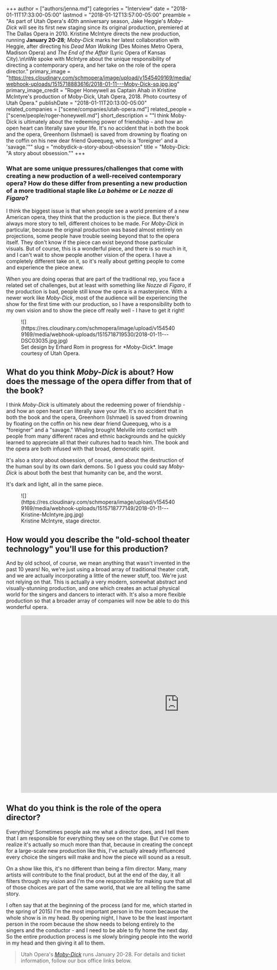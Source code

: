 +++
author = ["authors/jenna.md"]
categories = "Interview"
date = "2018-01-11T17:33:00-05:00"
lastmod = "2018-01-12T13:57:00-05:00"
preamble = "As part of Utah Opera's 40th anniversary season, Jake Heggie's *Moby-Dick* will see its first new staging since its original production, premiered at The Dallas Opera in 2010. Kristine McIntyre directs the new production, running **January 20-28**; *Moby-Dick* marks her latest collaboration with Heggie, after directing his *Dead Man Walking* (Des Moines Metro Opera, Madison Opera) and *The End of the Affair* (Lyric Opera of Kansas City).\n\nWe spoke with McIntyre about the unique responsibility of directing a contemporary opera, and her take on the role of the opera director."
primary_image = "https://res.cloudinary.com/schmopera/image/upload/v1545409169/media/webhook-uploads/1515718883616/2018-01-11---Moby-Dick-sq.jpg.jpg"
primary_image_credit = "Roger Honeywell as Captain Ahab in Kristine McIntyre's production of Moby-Dick, Utah Opera, 2018. Photo courtesy of Utah Opera."
publishDate = "2018-01-11T20:13:00-05:00"
related_companies = ["scene/companies/utah-opera.md"]
related_people = ["scene/people/roger-honeywell.md"]
short_description = "&quot;I think Moby-Dick is ultimately about the redeeming power of friendship - and how an open heart can literally save your life. It&#039;s no accident that in both the book and the opera, Greenhorn (Ishmael) is saved from drowning by floating on the coffin on his new dear friend Queequeg, who is a &#039;foreigner&#039; and a &#039;savage.&#039;&quot;"
slug = "mobydick-a-story-about-obsession"
title = "Moby-Dick: &quot;A story about obsession.&quot;"
+++

### What are some unique pressures/challenges that come with creating a new production of a well-received contemporary opera? How do these differ from presenting a new production of a more traditional staple like *La bohème* or *Le nozze di Figaro*?

I think the biggest issue is that when people see a world premiere of a new American opera, they think that the production is the piece. But there's always more story to tell, different choices to be made. For *Moby-Dick* in particular, because the original production was based almost entirely on projections, some people have trouble seeing beyond that to the opera itself. They don't know if the piece can exist beyond those particular visuals. But of course, this is a wonderful piece, and there is so much in it, and I can't wait to show people another vision of the opera. I have a completely different take on it, so it's really about getting people to come and experience the piece anew. 

When you are doing operas that are part of the traditional rep, you face a related set of challenges, but at least with something like *Nozze di Figaro*, if the production is bad, people still know the opera is a masterpiece. With a newer work like *Moby-Dick*, most of the audience will be experiencing the show for the first time with our production, so I have a responsibility both to my own vision and to show the piece off really well - I have to get it right! 

<figure data-type="image">
![](https://res.cloudinary.com/schmopera/image/upload/v1545409169/media/webhook-uploads/1515718719530/2018-01-11---DSC03035.jpg.jpg)
<figcaption>Set design by Erhard Rom in progress for *Moby-Dick*. Image courtesy of Utah Opera.</figcaption>
</figure>

## What do you think *Moby-Dick* is about? How does the message of the opera differ from that of the book?

I think *Moby-Dick* is ultimately about the redeeming power of friendship - and how an open heart can literally save your life. It's no accident that in both the book and the opera, Greenhorn (Ishmael) is saved from drowning by floating on the coffin on his new dear friend Queequeg, who is a "foreigner" and a "savage." Whaling brought Melville into contact with people from many different races and ethnic backgrounds and he quickly learned to appreciate all that their cultures had to teach him.  The book and the opera are both infused with that broad, democratic spirit. 

It's also a story about obsession, of course, and about the destruction of the human soul by its own dark demons. So I guess you could say *Moby-Dick* is about both the best that humanity can be, and the worst. 

It's dark and light, all in the same piece.

<figure data-type="image">
![](https://res.cloudinary.com/schmopera/image/upload/v1545409169/media/webhook-uploads/1515718777149/2018-01-11---Kristine-McIntyre.jpg.jpg)
<figcaption>Kristine McIntyre, stage director.</figcaption>
</figure>

## How would you describe the "old-school theater technology" you'll use for this production?

And by old school, of course, we mean anything that wasn't invented in the past 10 years! No, we're just using a broad array of traditional theater craft, and we are actually incorporating a little of the newer stuff, too. We're just not relying on that. This is actually a very modern, somewhat abstract and visually-stunning production, and one which creates an actual physical world for the singers and dancers to interact with. It's also a more flexible production so that a broader array of companies will now be able to do this wonderful opera.  

<figure data-type="video">
<iframe width="854" height="480" src="https://www.youtube.com/embed/JkNG1_Hz6C0" frameborder="0" allow="autoplay; encrypted-media" allowfullscreen></iframe>
</figure>

## What do you think is the role of the opera director?

Everything! Sometimes people ask me what a director does, and I tell them that I am responsible for everything they see on the stage. But I've come to realize it's actually so much more than that, because in creating the concept for a large-scale new production like this, I've actually already influenced every choice the singers will make and how the piece will sound as a result. 

On a show like this, it's no different than being a film director. Many, many artists will contribute to the final product, but at the end of the day, it all filters through my vision and I'm the one responsible for making sure that all of those choices are part of the same world, that we are all telling the same story. 

I often say that at the beginning of the process (and for me, which started in the spring of 2015) I'm the most important person in the room because the whole show is in my head. By opening night, I have to be the least important person in the room because the show needs to belong entirely to the singers and the conductor - and I need to be able to fly home the next day. So the entire production process is me slowly bringing people into the world in my head and then giving it all to them.

>Utah Opera's [*Moby-Dick*](https://my.usuo.org/single/PSDetail.aspx?_sp=bd45ad885e0b32e1.1515719348288&psn=18078&_ga=2.220197466.233418363.1515717030-1587196307.1515717030) runs January 20-28. For details and ticket information, follow our box office links below.
